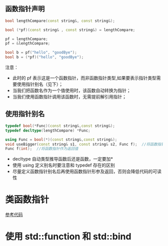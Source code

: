 ## 函数指针声明

```c++
bool lengthCompare(const string&, const string&);

bool (*pf)(const string& , const string&) = lengthCompare;

pf = lengthCompare;
pf = &lengthCompare;

bool b = pf("hello", "goodBye");
bool b = (*pf)("hello", "goodBye");
```

注意：

- 此时的 pf 表示这是一个函数指针，而非函数指针类型,如果要表示指针类型需要使用指针别名（见下）；
- 当我们把函数名作为一个值使用时，该函数自动转换为指针；
- 当我们使用函数指针调用该函数时，无需提前解引用指针；

## 使用指针别名

```c++
typedef bool(*Func)(const string&,const string&);
typedef decltype(lengthCompare) *Func;

using Func = bool(*)(const string&,const string&);
void useBigger(const string& s1, const string& s2, Func f);  //将函数指针作为形参
Func f(int);  //将函数指针作为返回值
```

- decltype 自动类型推导函数后还是函数，一定要加\*
- 使用 using 定义别名时要注意和 typedef 存在的区别
- 尽量定义函数指针别名后再使用函数指针形参及返回，否则会降低代码的可读性

# 类函数指针

<a href = "https://github.com/KevinSCoder/study/blob/master/C%2B%2B/C%2B%2B_Code/base/src/test_6.cpp">参考代码</a>

# 使用 std::function 和 std::bind
